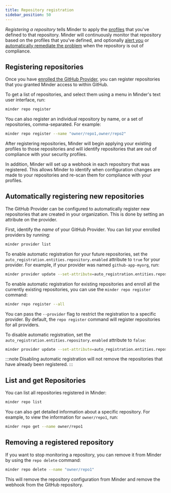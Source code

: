 ```yaml
---
title: Repository registration
sidebar_position: 50
---
```


_Registering a repository_ tells Minder to apply the [profiles](profiles.md) that you've defined to that repository. Minder will continuously monitor that repository based on the profiles that you've defined, and optionally [alert you](alerts.md) or [automatically remediate the problem](remediations.md) when the repository is out of compliance.

## Registering repositories

Once you have [enrolled the GitHub Provider](providers.md), you can register repositories that you granted Minder access to within GitHub.

To get a list of repositories, and select them using a menu in Minder's text user interface, run:

```bash
minder repo register
```

You can also register an individual repository by name, or a set of repositories, comma-separated. For example:

```bash
minder repo register --name "owner/repo1,owner/repo2"
```

After registering repositories, Minder will begin applying your existing profiles to those repositories and will identify repositories that are out of compliance with your security profiles.

In addition, Minder will set up a webhook in each repository that was registered. This allows Minder to identify when configuration changes are made to your repositories and re-scan them for compliance with your profiles.

## Automatically registering new repositories

The GitHub Provider can be configured to automatically register new repositories that are created in your organization. This is done by setting an attribute on the provider.

First, identify the _name_ of your GitHub Provider. You can list your enrolled providers by running:

```bash
minder provider list
```

To enable automatic registration for your future repositories, set the `auto_registration.entities.repository.enabled` attribute to `true` for your provider. For example, if your provider was named `github-app-myorg`, run:

```bash
minder provider update --set-attribute=auto_registration.entities.repository.enabled=true --name=github-app-myorg
```

To enable automatic registration for existing repositories and enroll all the currently existing repositories, you can use the `minder repo register` command:
```bash
minder repo register --all
```
You can pass the `--provider` flag to restrict the registration to a specific provider. By default, the `repo register` command will register repositories for all providers.

To disable automatic registration, set the `auto_registration.entities.repository.enabled` attribute to `false`:

```bash
minder provider update --set-attribute=auto_registration.entities.repository.enabled=false --name=github-app-myorg
```

:::note
Disabling automatic registration will not remove the repositories that have already been registered.
:::

## List and get Repositories

You can list all repositories registered in Minder:

```bash
minder repo list
```

You can also get detailed information about a specific repository. For example, to view the information for `owner/repo1`, run:

```bash
minder repo get --name owner/repo1
```

## Removing a registered repository

If you want to stop monitoring a repository, you can remove it from Minder by using the `repo delete` command:

```bash
minder repo delete --name "owner/repo1"
```

This will remove the repository configuration from Minder and remove the webhook from the GitHub repository. 
